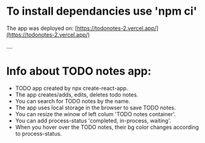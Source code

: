 # To install dependancies use 'npm ci'

The app was deployed on:
[https://todonotes-2.vercel.app/](https://todonotes-2.vercel.app/)

.... 
# Info about TODO notes app:
- TODO app created by npx create-react-app.
- The app creates/adds, edits, deletes todo notes. 
- You can search for TODO notes by the name.
- The app uses local storage in the browser to save TODO notes.
- You can resize the winow of left colum 'TODO notes container'.
- You can add process-status 'completed, in-process, waiting'.
- When you hover over the TODO notes, their bg color changes according to process-status. 
